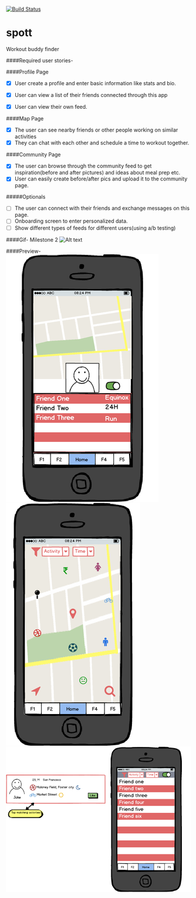 [![Build Status](https://travis-ci.org/fit360/spott.svg?branch=master)](https://travis-ci.org/fit360/spott)

# spott
Workout buddy finder

####Required user stories-

####Profile Page
- [x] User create a profile and enter basic information like stats and bio.
- [x] User can view a list of their friends connected through this app
- [x] User can view their own feed.


####Map Page
- [x] The user can see nearby friends or other people working on similar activities
- [x] They can chat with each other and schedule a time to workout together.

####Community Page
- [x] The user can browse through the community feed to get inspiration(before and after pictures) and ideas about meal prep etc.
- [x] User can easily create before/after pics and upload it to the community page.

#####Optionals
* [ ] The user can connect with their friends and exchange messages on this page.
* [ ] Onboarding screen to enter personalized data.
* [ ] Show different types of feeds for different users(using a/b testing)

####Gif- Milestone 2
![Alt text](https://github.com/fit360/spott/blob/master/milestone2.gif)

####Preview-
![Landing page](https://raw.githubusercontent.com/fit360/wireframes/master/home_layouts/landing.png)
![Map search](https://raw.githubusercontent.com/fit360/wireframes/master/home_layouts/map_search_fragment.png)
![Users list](https://raw.githubusercontent.com/fit360/wireframes/master/home_layouts/user_list_fragment.png)

